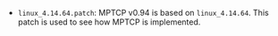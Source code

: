 
* `linux_4.14.64.patch`: MPTCP v0.94 is based on `linux_4.14.64`. This patch is used to see how MPTCP is implemented.
